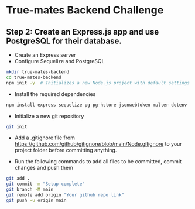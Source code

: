 # True-mates Backend Challenge

## Step 2: Create an Express.js app and use PostgreSQL for their database.

-   Create an Express server
-   Configure Sequelize and PostgreSQL

```bash
mkdir true-mates-backend
cd true-mates-backend
npm init -y  # Initializes a new Node.js project with default settings
```

-   Install the required dependencies

```bash
npm install express sequelize pg pg-hstore jsonwebtoken multer dotenv
```

-   Initialize a new git repository

```bash
git init
```

-   Add a .gitignore file from https://github.com/github/gitignore/blob/main/Node.gitignore to your project folder before committing anything.

-   Run the following commands to add all files to be committed, commit changes and push them

```bash
git add .
git commit -m "Setup complete"
git branch -M main
git remote add origin "Your github repo link"
git push -u origin main
```
